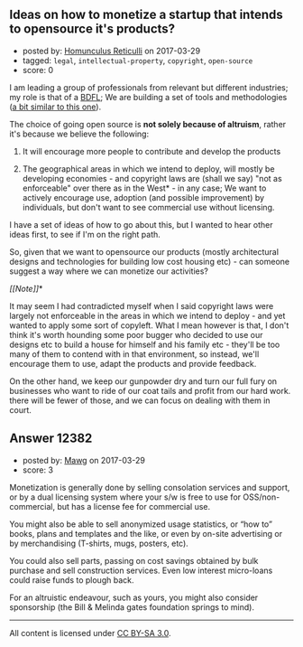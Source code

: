 ## Ideas on how to monetize a startup that intends to opensource it's products?

- posted by: [Homunculus Reticulli](https://stackexchange.com/users/516016/homunculus-reticulli) on 2017-03-29
- tagged: `legal`, `intellectual-property`, `copyright`, `open-source`
- score: 0

I am leading a group of professionals from relevant but different industries; my role is that of a [BDFL][1]; We are building a set of tools and methodologies ([a bit similar to this one][2]).

The choice of going open source is **not solely because of altruism**, rather it's because we believe the following:

1. It will encourage more people to contribute and develop the products

2. The geographical areas in which we intend to deploy, will mostly be developing economies - and copyright laws are (shall we say) "not as enforceable" over there as in the West* - in any case; We want to actively encourage use, adoption (and possible improvement) by individuals, but don't want to see commercial use without licensing.

I have a set of ideas of how to go about this, but I wanted to hear other ideas first, to see if I'm on the right path.

So, given that we want to opensource our products (mostly architectural designs and technologies for building low cost housing etc) - can someone suggest a way where we can monetize our activities? 


**[[Note*]]**

 It may seem I had contradicted myself when I said copyright laws were largely not enforceable in the areas in which we intend to deploy - and yet wanted to apply some sort of copyleft. What I mean however is that, I don't think it's worth hounding some poor bugger who decided to use our designs etc to build a house for himself and his family etc - they'll be too many of them to contend with in that environment, so instead, we'll encourage them to use, adapt the products and provide feedback.

On the other hand, we keep our gunpowder dry and turn our full fury on businesses who want to ride of our coat tails and profit from our hard work. there will be fewer of those, and we can focus on dealing with them in court. 


  [1]: https://en.wikipedia.org/wiki/Benevolent_dictator_for_life
  [2]: http://opensourceecology.org/gvcs/


## Answer 12382

- posted by: [Mawg](https://stackexchange.com/users/65583/mawg) on 2017-03-29
- score: 3

Monetization is generally done by selling consolation services and support, or by a dual licensing system where your s/w is free to use for OSS/non-commercial, but has a license fee for commercial use. 

You might also be able to sell anonymized usage statistics, or “how to” books, plans and templates and the like, or even by on-site advertising or by merchandising (T-shirts, mugs, posters, etc).

You could also sell parts, passing on cost savings obtained by bulk purchase and sell construction services. Even low interest micro-loans could raise funds to plough back. 

For an altruistic endeavour, such as yours, you might also consider sponsorship (the Bill & Melinda gates foundation springs to mind). 




---

All content is licensed under [CC BY-SA 3.0](https://creativecommons.org/licenses/by-sa/3.0/).
